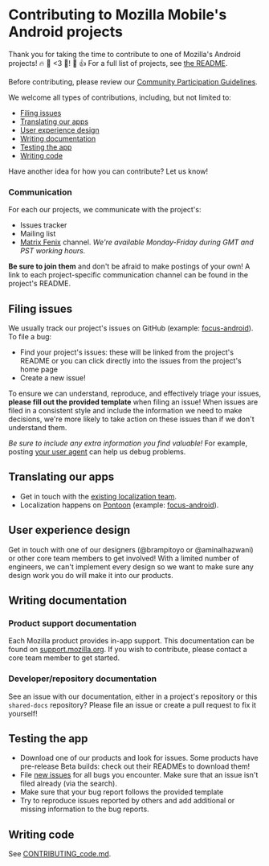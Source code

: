 # Contributing to Mozilla Mobile's Android projects

Thank you for taking the time to contribute to one of Mozilla's Android
projects! 🔥 🦊 <3 🤖! 🎉 👍 For a full list of projects, see
[the README](../../../README.md).

Before contributing, please review our [Community Participation Guidelines].

We welcome all types of contributions, including, but not limited to:
* [Filing issues](#filing-issues)
* [Translating our apps](#translating-our-apps)
* [User experience design](#user-experience-design)
* [Writing documentation](#writing-documentation)
* [Testing the app](#testing-the-app)
* [Writing code](./CONTRIBUTING_code.md)

Have another idea for how you can contribute? Let us know!

### Communication
For each our projects, we communicate with the project's:
- Issues tracker
- Mailing list
- [Matrix Fenix](https://chat.mozilla.org/#/room/#fenix:mozilla.org) channel. *We're available Monday-Friday
during GMT and PST working hours.*

**Be sure to join them** and don't be afraid to make postings of your
own! A link to each project-specific communication channel can be found in
the project's README.

## Filing issues

We usually track our project's issues on GitHub (example: [focus-android][fa issues]).
To file a bug:
* Find your project's issues: these will be linked from the project's README
or you can click directly into the issues from the project's home page
* Create a new issue!

To ensure we can understand, reproduce, and effectively triage your issues,
**please fill out the provided template** when filing an issue! When issues
are filed in a consistent style and include the information we need to
make decisions, we're more likely to take action on these issues than if
we don't understand them.

*Be sure to include any extra information you find valuable!* For example, posting
[your user agent](https://duckduckgo.com/?q=my+user+agent) can help us debug problems.

## Translating our apps

* Get in touch with the [existing localization
  team](https://wiki.mozilla.org/L10n:Teams).
* Localization happens on
  [Pontoon](https://pontoon.mozilla.org/projects/) (example: [focus-android][fa pontoon]).

## User experience design

Get in touch with one of our designers (@brampitoyo or @aminalhazwani)
or other core team members to get involved! With a limited number of engineers, we
can't implement every design so we want to make sure any design work you do will
make it into our products.

## Writing documentation

### Product support documentation
Each Mozilla product provides in-app support. This documentation can be found on
[support.mozilla.org][sumo]. If you wish to contribute, please contact a core team
member to get started.

### Developer/repository documentation
See an issue with our documentation, either in a project's repository or this
`shared-docs` repository? Please file an issue or create a pull request
to fix it yourself!

## Testing the app

* Download one of our products and look for issues. Some products have pre-release
Beta builds: check out their READMEs to download them!
* File [new issues](#filing-issues) for all bugs you encounter. Make sure that an
issue isn't filed already (via the search).
* Make sure that your bug report follows the provided template
* Try to reproduce issues reported by others and add additional or missing
information to the bug reports.

## Writing code

See [CONTRIBUTING_code.md](./CONTRIBUTING_code.md).

[Community Participation Guidelines]: https://www.mozilla.org/en-US/about/governance/policies/participation/
[fa issues]: https://github.com/mozilla-mobile/focus-android/issues
[fa pontoon]: https://pontoon.mozilla.org/projects/focus-for-android/
[sumo]: https://support.mozilla.org/en-US/
